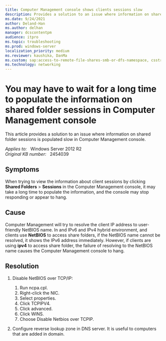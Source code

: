 ```yaml
---
title: Computer Management console shows clients sessions slow
description: Provides a solution to an issue where information on shared folder sessions is populated slow in Computer Management console.
ms.date: 9/24/2021
author: Deland-Han
ms.author: delhan
manager: dcscontentpm
audience: itpro
ms.topic: troubleshooting
ms.prod: windows-server
localization_priority: medium
ms.reviewer: kaushika, DanMa
ms.custom: sap:access-to-remote-file-shares-smb-or-dfs-namespace, csstroubleshoot
ms.technology: networking
---
```

# You may have to wait for a long time to populate the information on shared folder sessions in Computer Management console

This article provides a solution to an issue where information on shared folder sessions is populated slow in Computer Management console.

_Applies to:_ &nbsp; Windows Server 2012 R2  
_Original KB number:_ &nbsp; 2454039

## Symptoms

When trying to view the information about client sessions by clicking **Shared Folders** > **Sessions** in the Computer Management console, it may take a long time to populate the information, and the console may stop responding or appear to hang.

## Cause

Computer Management will try to resolve the client IP address to user-friendly NetBIOS name. In and IPv6 and IPv4 hybrid environment, and clients use **NetBIOS** to access share folders, if the NetBIOS name cannot be resolved, it shows the IPv6 address immediately. However, if clients are using **ipv4** to access share folder, the failure of resolving to the NetBIOS name causes the Computer Management console to hang.

## Resolution

1. Disable NetBIOS over TCP/IP:

    1. Run ncpa.cpl.
    2. Right-click the NIC.
    3. Select properties.
    4. Click TCPIPV4.
    5. Click advanced.
    6. Click WINS.
    7. Choose Disable Netbios over TCPIP.

2. Configure reverse lookup zone in DNS server. It is useful to computers that are added in domain.
